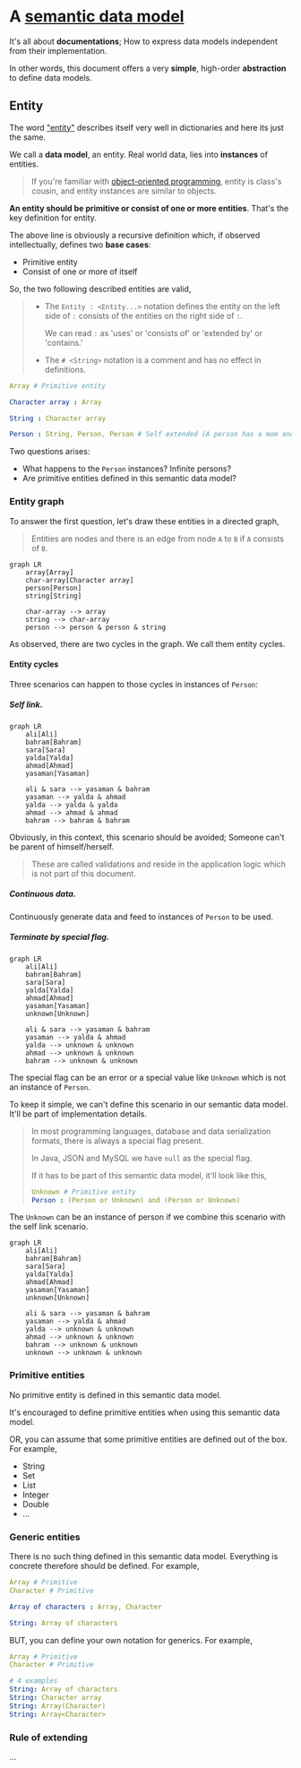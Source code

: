 # A [semantic data model](https://en.wikipedia.org/wiki/Semantic_data_model)

It's all about **documentations**; How to express data models independent from their implementation.

In other words, this document offers a very **simple**, high-order **abstraction** to define data models.

## Entity

The word ["entity"](https://www.lexico.com/definition/entity) describes itself very well in dictionaries and here its just the same.

We call a **data model**, an entity. Real world data, lies into **instances** of entities.

> If you're familiar with [object-oriented programming](https://en.wikipedia.org/wiki/Object-oriented_programming), entity is class's cousin, and entity instances are similar to objects.

**An entity should be primitive or consist of one or more entities**. That's the key definition for entity.

The above line is obviously a recursive definition which, if observed intellectually, defines two **base cases**:

- Primitive entity
- Consist of one or more of itself

So, the two following described entities are valid,

> - The `Entity : <Entity...>` notation defines the entity on the left side of `:` consists of the entities on the right side of `:`.
>
> 	We can read `:` as 'uses' or 'consists of' or 'extended by' or 'contains.'
>
> - The `# <String>` notation is a comment and has no effect in definitions.

```yaml
Array # Primitive entity
```

```yaml
Character array : Array
```

```yaml
String : Character array
```

```yaml
Person : String, Person, Person # Self extended (A person has a mom and a dad)
```

Two questions arises:

- What happens to the `Person` instances? Infinite persons?
- Are primitive entities defined in this semantic data model?

### Entity graph

To answer the first question, let's draw these entities in a directed graph,

> Entities are nodes and there is an edge from node `A` to `B` if `A` consists of `B`.

```mermaid
graph LR
	array[Array]
	char-array[Character array]
	person[Person]
	string[String]
	
    char-array --> array
	string --> char-array
	person --> person & person & string
```

As observed, there are two cycles in the graph. We call them entity cycles.

#### Entity cycles

Three scenarios can happen to those cycles in instances of `Person`:

##### Self link.

```mermaid
graph LR
	ali[Ali]
	bahram[Bahram]
	sara[Sara]
	yalda[Yalda]
	ahmad[Ahmad]
	yasaman[Yasaman]
	
	ali & sara --> yasaman & bahram
	yasaman --> yalda & ahmad
	yalda --> yalda & yalda
	ahmad --> ahmad & ahmad
	bahram --> bahram & bahram
```

Obviously, in this context, this scenario should be avoided; Someone can't be parent of himself/herself.

> These are called validations and reside in the application logic which is not part of this document.

##### Continuous data.

Continuously generate data and feed to instances of `Person` to be used.

##### Terminate by special flag.

```mermaid
graph LR
	ali[Ali]
	bahram[Bahram]
	sara[Sara]
	yalda[Yalda]
	ahmad[Ahmad]
	yasaman[Yasaman]
	unknown[Unknown]
	
	ali & sara --> yasaman & bahram
	yasaman --> yalda & ahmad
	yalda --> unknown & unknown
	ahmad --> unknown & unknown
	bahram --> unknown & unknown
```

The special flag can be an error or a special value like `Unknown` which is not an instance of `Person`.

To keep it simple, we can't define this scenario in our semantic data model. It'll be part of implementation details.

> In most programming languages, database and data serialization formats, there is always a special flag  present.
>
> In Java, JSON and MySQL we have `null` as the special flag.
>
> If it has to be part of this semantic data model, it'll look like this,
>
> ```yaml
> Unknown # Primitive entity
> Person : (Person or Unknown) and (Person or Unknown)
> ```

The `Unknown` can be an instance of person if we combine this scenario with the self link scenario.

```mermaid
graph LR
	ali[Ali]
	bahram[Bahram]
	sara[Sara]
	yalda[Yalda]
	ahmad[Ahmad]
	yasaman[Yasaman]
	unknown[Unknown]
	
	ali & sara --> yasaman & bahram
	yasaman --> yalda & ahmad
	yalda --> unknown & unknown
	ahmad --> unknown & unknown
	bahram --> unknown & unknown
	unknown --> unknown & unknown
```

### Primitive entities

No primitive entity is defined in this semantic data model.

It's encouraged to define primitive entities when using this semantic data model.

OR, you can assume that some primitive entities are defined out of the box. For example,

- String
- Set
- List
- Integer
- Double
- ...

### Generic entities

There is no such thing defined in this semantic data model. Everything is concrete therefore should be defined. For example,

```yaml
Array # Primitive
Character # Primitive

Array of characters : Array, Character

String: Array of characters
```

BUT, you can define your own notation for generics. For example,

```yaml
Array # Primitive
Character # Primitive

# 4 examples
String: Array of characters
String: Character array
String: Array(Character)
String: Array<Character>
```

### Rule of extending

...